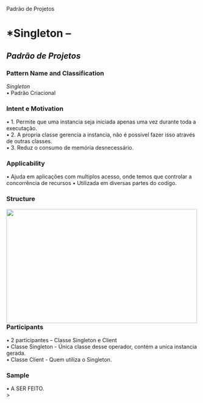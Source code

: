 Padrão de Projetos
# *Singleton – 
## *Padrão de Projetos* <br />
### **Pattern Name and Classification** <br />
*Singleton* <br />
  •	Padrão Criacional  <br />

### **Intent e Motivation** <br />
  •	1. Permite que uma instancia seja iniciada apenas uma vez durante toda a executação. <br />
  •	2. A propria classe gerencia a instancia, não é possivel fazer isso através de outras classes. <br />
  •	3. Reduz o consumo de memória desnecessário. <br />

### **Applicability** <br />
  •	Ajuda em aplicações com multiplos acesso, onde temos que controlar a concorrência de recursos
  • Utilizada em diversas partes do codigo.

### **Structure** <br />
<img align="left" width="500" height="300" src="https://programmer.group/images/article/70fb5c64e18617361cd64c4597fac3ed.jpg"> <br />
<br />
<br />
<br />
<br />
<br />
<br />
<br />
<br />
<br />
<br />
<br />
<br />
### **Participants** <br />
  •	2 participantes – Classe Singleton e Client <br />
  • Classe Singleton - Única classe desse operador, contém a unica instancia gerada. <br />
  • Classe Client - Quem utiliza o Singleton. <br />

### **Sample**
  •	A SER FEITO. <br />>
